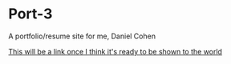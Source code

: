 # Port-3
A portfolio/resume site for me, Daniel Cohen

[This will be a link once I think it's ready to be shown to the world](#)
